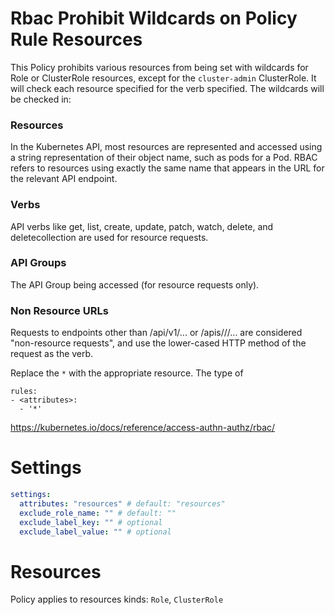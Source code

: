 # Rbac Prohibit Wildcards on Policy Rule Resources

This Policy prohibits various resources from being set with wildcards for Role or ClusterRole resources, except for the `cluster-admin` ClusterRole. It will check each resource specified for the verb specified. The wildcards will be checked in:

### Resources

In the Kubernetes API, most resources are represented and accessed using a string representation of their object name, such as pods for a Pod. RBAC refers to resources using exactly the same name that appears in the URL for the relevant API endpoint.

### Verbs

API verbs like get, list, create, update, patch, watch, delete, and deletecollection are used for resource requests.

### API Groups

The API Group being accessed (for resource requests only).

### Non Resource URLs

Requests to endpoints other than /api/v1/... or /apis/<group>/<version>/... are considered "non-resource requests", and use the lower-cased HTTP method of the request as the verb.

Replace the `*` with the appropriate resource. The type of

```
rules:
- <attributes>:
  - '*'

```

https://kubernetes.io/docs/reference/access-authn-authz/rbac/

# Settings

```yaml
settings:
  attributes: "resources" # default: "resources"
  exclude_role_name: "" # default: ""
  exclude_label_key: "" # optional
  exclude_label_value: "" # optional
```

# Resources

Policy applies to resources kinds:
`Role`, `ClusterRole`
